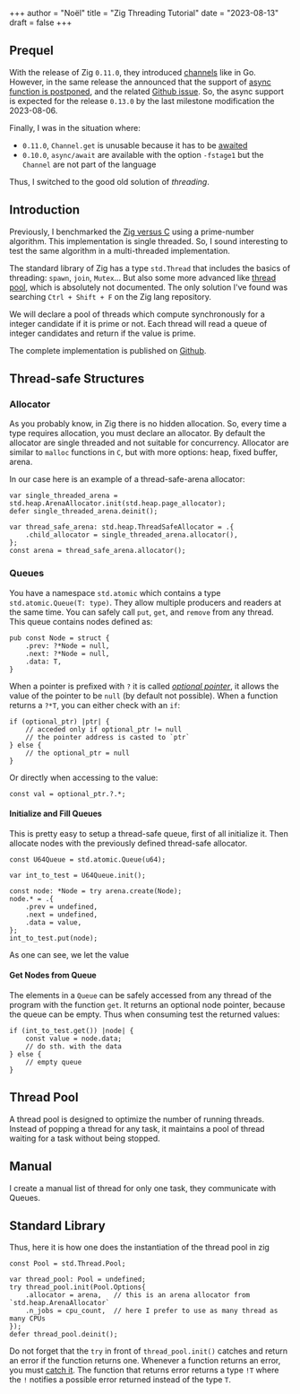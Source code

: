 +++
author = "Noël"
title = "Zig Threading Tutorial"
date = "2023-08-13"
draft = false
+++

## Prequel

With the release of Zig `0.11.0`, they introduced [channels](https://ziglang.org/documentation/0.11.0/std/#A;std:event.Channel)
like in Go. However, in the same release the announced that the support of
[async function is postponed](https://ziglang.org/documentation/0.11.0/#Async-Functions), and the related
[Github issue](https://github.com/ziglang/zig/issues/6025). So, the async support is expected for the release `0.13.0` by the
last milestone modification the 2023-08-06.

Finally, I was in the situation where:

* `0.11.0`, `Channel.get` is unusable because it has to be [awaited](https://ziglang.org/documentation/0.11.0/std/#A;std:event.Channel.get)
* `0.10.0`, `async/await` are available with the option `-fstage1` but the `Channel` are not part of the language

Thus, I switched to the good old solution of _threading_.

## Introduction

Previously, I benchmarked the [Zig versus C](https://noelmrtn.fr/posts/zig_and_c/) using a prime-number algorithm. This implementation
is single threaded. So, I sound interesting to test the same algorithm in a multi-threaded implementation.

The standard library of Zig has a type `std.Thread` that includes the basics of threading: `spawn`, `join`, `Mutex`... But also some
more advanced like [thread pool](https://ziglang.org/documentation/0.11.0/std/#A;std:Thread.Pool), which is absolutely not documented.
The only solution I've found was searching `Ctrl + Shift + F` on the Zig lang repository.

We will declare a pool of threads which compute synchronously for a integer candidate if it is prime or not. Each thread will read a
queue of integer candidates and return if the value is prime.

The complete implementation is published on [Github](https://github.com/NoelM/zig-playground/tree/main/prime_numbers_parallel).

## Thread-safe Structures

### Allocator

As you probably know, in Zig there is no hidden allocation. So, every time a type requires allocation, you must declare an allocator.
By default the allocator are single threaded and not suitable for concurrency. Allocator are similar to `malloc` functions in `C`, but
with more options: heap, fixed buffer, arena.

In our case here is an example of a thread-safe-arena allocator:

```zig
var single_threaded_arena = std.heap.ArenaAllocator.init(std.heap.page_allocator);
defer single_threaded_arena.deinit();

var thread_safe_arena: std.heap.ThreadSafeAllocator = .{
    .child_allocator = single_threaded_arena.allocator(),
};
const arena = thread_safe_arena.allocator();
```

### Queues

You have a namespace `std.atomic` which contains a type `std.atomic.Queue(T: type)`. They allow multiple producers and readers at the
same time. You can safely call `put`, `get`, and `remove` from any thread. This queue contains nodes defined as:

```zig
pub const Node = struct {
    .prev: ?*Node = null,
    .next: ?*Node = null,
    .data: T,
}
```

When a pointer is prefixed with `?` it is called [_optional pointer_](https://ziglang.org/documentation/0.11.0/#Optional-Pointers),
it allows the value of the pointer to be `null` (by default not possible). When a function returns a `?*T`, you can either check
with an `if`:

```zig
if (optional_ptr) |ptr| {
    // acceded only if optional_ptr != null
    // the pointer address is casted to `ptr`
} else {
    // the optional_ptr = null
}
```

Or directly when accessing to the value:

```zig
const val = optional_ptr.?.*;
```

#### Initialize and Fill Queues

This is pretty easy to setup a thread-safe queue, first of all initialize it. Then allocate nodes with the previously defined
thread-safe allocator.

```zig
const U64Queue = std.atomic.Queue(u64);

var int_to_test = U64Queue.init();

const node: *Node = try arena.create(Node);
node.* = .{
    .prev = undefined,
    .next = undefined,
    .data = value,
};
int_to_test.put(node);
```
As one can see, we let the value 

#### Get Nodes from Queue

The elements in a `Queue` can be safely accessed from any thread of the program with the function `get`. It returns
an optional node pointer, because the queue can be empty. Thus when consuming test the returned values:

```zig
if (int_to_test.get()) |node| {
    const value = node.data;
    // do sth. with the data
} else {
    // empty queue
}
```

## Thread Pool

A thread pool is designed to optimize the number of running threads. Instead of popping a thread for any task, it maintains
a pool of thread waiting for a task without being stopped.

## Manual

I create a manual list of thread for only one task, they communicate with Queues.

## Standard Library

Thus, here it is how one does the instantiation of the thread pool in zig

```zig
const Pool = std.Thread.Pool;

var thread_pool: Pool = undefined;
try thread_pool.init(Pool.Options{
    .allocator = arena,   // this is an arena allocator from `std.heap.ArenaAllocator`
    .n_jobs = cpu_count,  // here I prefer to use as many thread as many CPUs
});
defer thread_pool.deinit();
```

Do not forget that the `try` in front of `thread_pool.init()` catches and return an error
if the function returns one. Whenever a function returns an error, you must [catch it](https://ziglearn.org/chapter-1/#errors).
The function that returns error returns a type `!T` where the `!` notifies a possible error returned instead of the type `T`.
